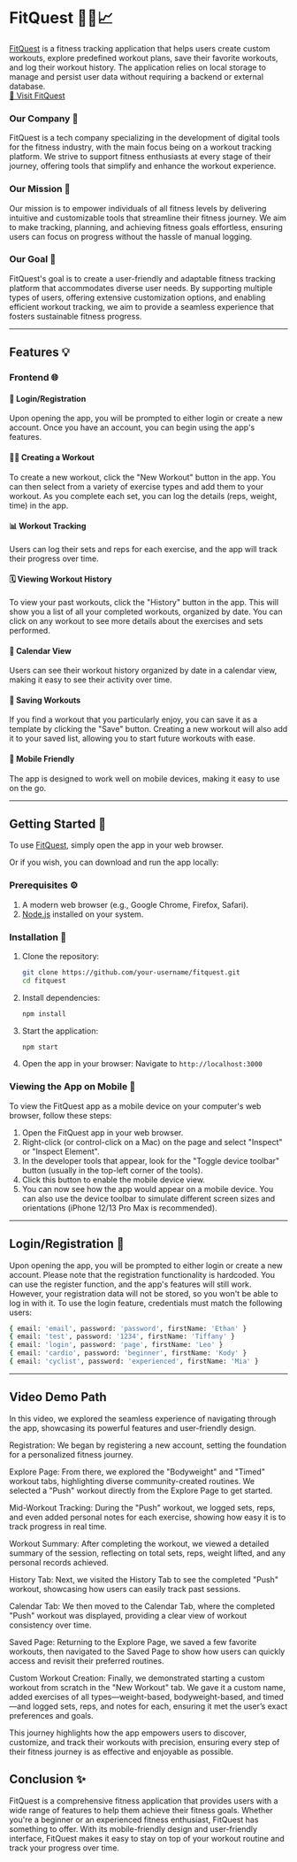 # **FitQuest** 🏋️‍♀️📈

[FitQuest](https://fitquest481.vercel.app/) is a fitness tracking application that helps users create custom workouts, explore predefined workout plans, save their favorite workouts, and log their workout history. The application relies on local storage to manage and persist user data without requiring a backend or external database.  
[🔗 Visit FitQuest](https://fitquest481.vercel.app/)

### **Our Company** 🌟  
FitQuest is a tech company specializing in the development of digital tools for the fitness industry, with the main focus being on a workout tracking platform. We strive to support fitness enthusiasts at every stage of their journey, offering tools that simplify and enhance the workout experience.

### **Our Mission** 🎯  
Our mission is to empower individuals of all fitness levels by delivering intuitive and customizable tools that streamline their fitness journey. We aim to make tracking, planning, and achieving fitness goals effortless, ensuring users can focus on progress without the hassle of manual logging.

### **Our Goal** 🥇  
FitQuest's goal is to create a user-friendly and adaptable fitness tracking platform that accommodates diverse user needs. By supporting multiple types of users, offering extensive customization options, and enabling efficient workout tracking, we aim to provide a seamless experience that fosters sustainable fitness progress.

---

## **Features** 💡

### **Frontend** 🌐

#### 🔑 Login/Registration  
Upon opening the app, you will be prompted to either login or create a new account. Once you have an account, you can begin using the app's features.

#### 🏋️‍♀️ Creating a Workout  
To create a new workout, click the "New Workout" button in the app. You can then select from a variety of exercise types and add them to your workout. As you complete each set, you can log the details (reps, weight, time) in the app.

#### 📊 Workout Tracking  
Users can log their sets and reps for each exercise, and the app will track their progress over time.

#### 🗓️ Viewing Workout History  
To view your past workouts, click the "History" button in the app. This will show you a list of all your completed workouts, organized by date. You can click on any workout to see more details about the exercises and sets performed.

#### 📆 Calendar View  
Users can see their workout history organized by date in a calendar view, making it easy to see their activity over time.

#### 🌟 Saving Workouts  
If you find a workout that you particularly enjoy, you can save it as a template by clicking the "Save" button. Creating a new workout will also add it to your saved list, allowing you to start future workouts with ease.

#### 📱 Mobile Friendly  
The app is designed to work well on mobile devices, making it easy to use on the go.

---

## **Getting Started** 🚀  
To use [FitQuest](https://fitquest481.vercel.app/), simply open the app in your web browser.

Or if you wish, you can download and run the app locally:

### **Prerequisites** ⚙️  
1. A modern web browser (e.g., Google Chrome, Firefox, Safari).  
2. [Node.js](https://nodejs.org/) installed on your system.  

### **Installation** 🔧  

1. Clone the repository:  
   ```bash
   git clone https://github.com/your-username/fitquest.git
   cd fitquest

   ```
2. Install dependencies:
   ```bash
   npm install
   ```
3. Start the application:
   ```bash
   npm start
   ```
4. Open the app in your browser: Navigate to `http://localhost:3000`

### **Viewing the App on Mobile** 📱
To view the FitQuest app as a mobile device on your computer's web browser, follow these steps:

1. Open the FitQuest app in your web browser.
2. Right-click (or control-click on a Mac) on the page and select "Inspect" or "Inspect Element".
3. In the developer tools that appear, look for the "Toggle device toolbar" button (usually in the top-left corner of the tools).
4. Click this button to enable the mobile device view.
5. You can now see how the app would appear on a mobile device. You can also use the device toolbar to simulate different screen sizes and orientations (iPhone 12/13 Pro Max is recommended).

---

## **Login/Registration** 🔑
Upon opening the app, you will be prompted to either login or create a new account. Please note that the registration functionality is hardcoded. You can use the register function, and the app's features will still work. However, your registration data will not be stored, so you won't be able to log in with it. To use the login feature, credentials must match the following users:
```bash
{ email: 'email', password: 'password', firstName: 'Ethan' }
{ email: 'test', password: '1234', firstName: 'Tiffany' }
{ email: 'login', password: 'page', firstName: 'Leo' }
{ email: 'cardio', password: 'beginner', firstName: 'Kody' }
{ email: 'cyclist', password: 'experienced', firstName: 'Mia' }
```
---

## **Video Demo Path**
In this video, we explored the seamless experience of navigating through the app, showcasing its powerful features and user-friendly design.

Registration: We began by registering a new account, setting the foundation for a personalized fitness journey.

Explore Page: From there, we explored the "Bodyweight" and "Timed" workout tabs, highlighting diverse community-created routines. We selected a "Push" workout directly from the Explore Page to get started.

Mid-Workout Tracking: During the "Push" workout, we logged sets, reps, and even added personal notes for each exercise, showing how easy it is to track progress in real time.

Workout Summary: After completing the workout, we viewed a detailed summary of the session, reflecting on total sets, reps, weight lifted, and any personal records achieved.

History Tab: Next, we visited the History Tab to see the completed "Push" workout, showcasing how users can easily track past sessions.

Calendar Tab: We then moved to the Calendar Tab, where the completed "Push" workout was displayed, providing a clear view of workout consistency over time.

Saved Page: Returning to the Explore Page, we saved a few favorite workouts, then navigated to the Saved Page to show how users can quickly access and revisit their preferred routines.

Custom Workout Creation: Finally, we demonstrated starting a custom workout from scratch in the "New Workout" tab. We gave it a custom name, added exercises of all types—weight-based, bodyweight-based, and timed—and logged sets, reps, and notes for each, ensuring it met the user’s exact preferences and goals.

This journey highlights how the app empowers users to discover, customize, and track their workouts with precision, ensuring every step of their fitness journey is as effective and enjoyable as possible.


## **Conclusion** ✨
FitQuest is a comprehensive fitness application that provides users with a wide range of features to help them achieve their fitness goals. Whether you're a beginner or an experienced fitness enthusiast, FitQuest has something to offer. With its mobile-friendly design and user-friendly interface, FitQuest makes it easy to stay on top of your workout routine and track your progress over time.

